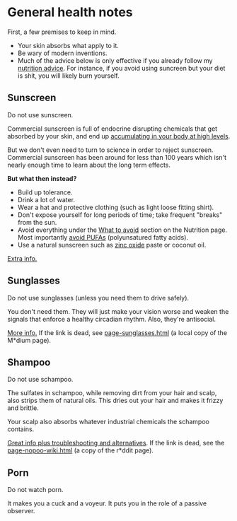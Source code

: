 # General health notes

First, a few premises to keep in mind.

- Your skin absorbs what apply to it.
- Be wary of modern inventions.
- Much of the advice below is only effective if you already follow my [nutrition advice](nutrition.md). For instance, if you avoid using suncreen but your diet is shit, you will likely burn yourself.

## Sunscreen

Do not use sunscreen.

Commercial sunscreen is full of endocrine disrupting chemicals that get absorbed
by your skin, and end up [accumulating in your body at high levels](https://www.pharmacist.com/article/sunscreen-chemicals-accumulate-body-high-levels).

But we don't even need to turn to science in order to reject sunscreen.
Commercial sunscreen has been around for less than 100 years which isn't
nearly enough time to learn about the long term effects.

**But what then instead?**

- Build up tolerance.
- Drink a lot of water.
- Wear a hat and protective clothing (such as light loose fitting shirt).
- Don't expose yourself for long periods of time; take frequent "breaks" from the sun.
- Avoid everything under the [What to avoid](nutrition.md#what-to-avoid) section
  on the Nutrition page. Most importantly
  [avoid PUFAs](https://twitter.com/SolBrah/status/1286086327427928064)
  (polyunsatured fatty acids).
- Use a natural sunscreen such as
  [zinc oxide](https://twitter.com/Grimhood/status/1286091082397147136) paste
  or coconut oil.

[Extra info.](https://www.mitohealth.ca/most-sunscreens-are-terrible/)

## Sunglasses

Do not use sunglasses (unless you need them to drive safely).

You don't need them. They will just make your vision worse and weaken the
signals that enforce a healthy circadian rhythm. Also, they're antisocial.

[More info.](https://medium.com/@veritasnaut/sunglasses-are-killing-you-dbadb93f935d)
If the link is dead, see [page-sunglasses.html](page-sunglasses.html)
(a local copy of the M\*dium page).

## Shampoo

Do not use schampoo.

The sulfates in schampoo, while removing dirt from your hair and scalp, also
strips them of natural oils. This dries out your hair and makes it frizzy and
brittle.

Your scalp also absorbs whatever industrial chemicals the schampoo contains.

[Great info plus troubleshooting and alternatives](https://www.reddit.com/r/NoPoo/wiki/index).
If the link is dead, see the [page-nopoo-wiki.html](page-nopoo-wiki.html)
(a copy of the r\*ddit page).

## Porn

Do not watch porn.

It makes you a cuck and a voyeur. It puts you in the role of a passive observer.
